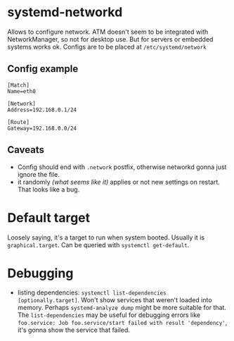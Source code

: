 # systemd-networkd

Allows to configure network. ATM doesn't seem to be integrated with NetworkManager, so not for desktop use. But for servers or embedded systems works ok. Configs are to be placed at `/etc/systemd/network`

## Config example

```
[Match]
Name=eth0

[Network]
Address=192.168.0.1/24

[Route]
Gateway=192.168.0.0/24
```

## Caveats

* Config should end with `.network` postfix, otherwise networkd gonna just ignore the file.
* it randomly *(what seems like it)* applies or not new settings on restart. That looks like a bug.

# Default target

Loosely saying, it's a target to run when system booted. Usually it is `graphical.target`. Can be queried with `systemctl get-default`.

# Debugging

* listing dependencies: `systemctl list-dependencies [optionally.target]`. Won't show services that weren't loaded into memory. Perhaps `systemd-analyze dump` might be more suitable for that. The `list-dependencies` may be useful for debugging errors like `foo.service: Job foo.service/start failed with result 'dependency'`, it's gonna show the service that failed.
